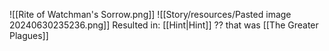 ![[Rite of Watchman's Sorrow.png]]
![[Story/resources/Pasted image 20240630235236.png]]
Resulted in: [[Hint|Hint]] ?? that was [[The Greater Plagues]]